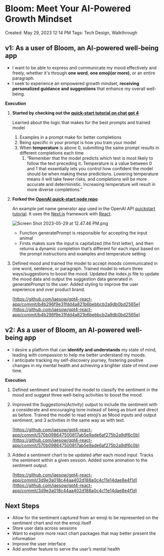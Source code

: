 # Bloom: Meet Your AI-Powered Growth Mindset

Created: May 29, 2023 12:14 PM
Tags: Tech Design, Walkthrough

## v1: As a user of Bloom, an AI-powered well-being app

- I want to be able to express and communicate my mood effectively and freely, whether it's through **one word**, **one emoji(or more)**, or an entire paragraph.
- I seek to experience an empowered growth mindset, **receiving personalized guidance and suggestions** that enhance my overall well-being.

**Execution** 

1. **Started by checking out the [quick-start tutorial on chat gpt 4](https://platform.openai.com/docs/quickstart)**
    
    Learned about the logic that makes for the best prompts and trained model
    
    1. Examples in a prompt make for better completions
    2. Being specific in your prompt is how you train your model
    3. When **temperature** is above 0, submitting the same prompt results in different completions each time
        1. “Remember that the model predicts which text is most likely to follow the text preceding it. Temperature is a value between 0 and 1 that essentially lets you control how confident the model should be when making these predictions. Lowering temperature means it will take fewer risks, and completions will be more accurate and deterministic. Increasing temperature will result in more diverse completions.”
2. **Forked the [OpenAI quick-start node repo](https://github.com/openai/openai-quickstart-node)**
    
    An example pet name generator app used in the OpenAI API [quickstart tutorial](https://platform.openai.com/docs/quickstart). It uses the [Next.js](https://nextjs.org/) framework with [React](https://reactjs.org/).
    
    ![Screen Shot 2023-05-29 at 12.47.46 PM.png](Bloom%20Meet%20Your%20AI-Powered%20Growth%20Mindset%2099be9ec7e622480f957a4e8762c75d4a/Screen_Shot_2023-05-29_at_12.47.46_PM.png)
    
    - Function generatePrompt is responsible for accepting the input animal
    - Firsts makes sure the input is capitalized (the first letter), and then returns a dynamic completion that’s different for each input based on the prompt instructions and examples and temperature setting
3. Defined mood and trained the model to accept moods communicated in one word, sentence, or paragraph. Trained model to return three ways/suggestions to boost the mood. Updated the index.js file to update the mood data and output the suggestion data generated in generatePrompt to the user. Added styling to improve the user experience and over product brand.
    
    [https://github.com/jaesow/gpt4-react-app/commit/b4b296f9e31fdd4a821b6bebbcb2a9db0bd2565e](https://github.com/jaesow/gpt4-react-app/commit/b4b296f9e31fdd4a821b6bebbcb2a9db0bd2565e)
    

## v2: **As a user of Bloom, an AI-powered well-being app**

- I desire a platform that can **identify and understands** my state of mind, leading with compassion to help me better understand my moods.
- I anticipate tracking my self-discovery journey, fostering positive changes in my mental health and achieving a brighter state of mind over time.

**Execution**

1. Defined sentiment and trained the model to classify the sentiment in the mood and suggest three well-being activities to boost the mood.
2. Improved the Suggestions(Activity) output to include the sentiment with a considerate and encouraging tone instead of being as blunt and direct as before. Trained the model to read emoji’s as Mood inputs and output sentiment, and 3 activities in the same way as with text.
    
    [https://github.com/jaesow/gpt4-react-app/commit/570b098647500817ab5e9ade6af275b2a9df6c0b](https://github.com/jaesow/gpt4-react-app/commit/570b098647500817ab5e9ade6af275b2a9df6c0b)
    
3. Added a sentiment chart to be updated after each mood input. Tracks the sentiment within a given session. Added some animation to the sentiment output.
    
    [https://github.com/jaesow/gpt4-react-app/commit/3d9e3a018c44aa402d188a0c4c11e14dae8e4f1d](https://github.com/jaesow/gpt4-react-app/commit/3d9e3a018c44aa402d188a0c4c11e14dae8e4f1d)
    

## Next Steps

- Allow for the sentiment captured from an emoji to be represented on the sentiment chart and not the emoji itself
- Store user data across sessions
- Want to explore more react chart packages that may better present the information
- Improve the user interface
- Add another feature to serve the user’s mental health